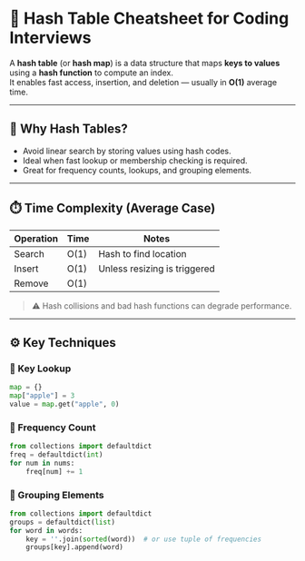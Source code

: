 # 🧠 Hash Table Cheatsheet for Coding Interviews

A **hash table** (or **hash map**) is a data structure that maps **keys to values** using a **hash function** to compute an index.  
It enables fast access, insertion, and deletion — usually in **O(1)** average time.

---

## 🧾 Why Hash Tables?

- Avoid linear search by storing values using hash codes.
- Ideal when fast lookup or membership checking is required.
- Great for frequency counts, lookups, and grouping elements.

---

## ⏱️ Time Complexity (Average Case)

| Operation | Time | Notes                        |
| --------- | ---- | ---------------------------- |
| Search    | O(1) | Hash to find location        |
| Insert    | O(1) | Unless resizing is triggered |
| Remove    | O(1) |                              |

> ⚠️ Hash collisions and bad hash functions can degrade performance.

---

## ⚙️ Key Techniques

### 🔑 Key Lookup

```python
map = {}
map["apple"] = 3
value = map.get("apple", 0)
```

### 🔢 Frequency Count

```python
from collections import defaultdict
freq = defaultdict(int)
for num in nums:
    freq[num] += 1
```

### 🧮 Grouping Elements

```python
from collections import defaultdict
groups = defaultdict(list)
for word in words:
    key = ''.join(sorted(word))  # or use tuple of frequencies
    groups[key].append(word)
```
